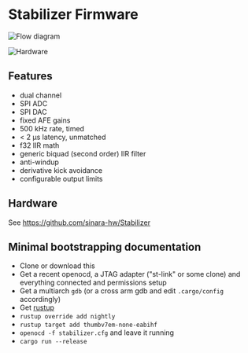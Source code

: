 # Stabilizer Firmware

![Flow diagram](https://raw.githubusercontent.com/quartiq/stabilizer/master/stabilizer_pid.png)

![Hardware](https://github.com/sinara-hw/Stabilizer/wiki/Stabilizer_v1.0_top_small.jpg)

## Features

* dual channel
* SPI ADC
* SPI DAC
* fixed AFE gains
* 500 kHz rate, timed
* < 2 µs latency, unmatched
* f32 IIR math
* generic biquad (second order) IIR filter
* anti-windup
* derivative kick avoidance
* configurable output limits

## Hardware

See https://github.com/sinara-hw/Stabilizer

## Minimal bootstrapping documentation

* Clone or download this
* Get a recent openocd, a JTAG adapter ("st-link" or some clone) and
  everything connected and permissions setup
* Get a multiarch `gdb` (or a cross arm gdb and edit `.cargo/config` accordingly)
* Get [rustup](https://rustup.rs/)
* `rustup override add nightly`
* `rustup target add thumbv7em-none-eabihf`
* `openocd -f stabilizer.cfg` and leave it running
* `cargo run --release`
